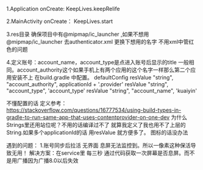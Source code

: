 1.Application onCreate:
        KeepLives.keepRelife

2.MainActivity onCreate：
        KeepLives.start

3.res目录
    确保项目中有@mipmap/ic_launcher ,如果不想用@mipmap/ic_launcher 去authenticator.xml 更换下想用的名字 不用xml中管红色的问题

4.定义账号：account_name，account_type是点进入账号后显示的title 一般相同。account_authority这个如果手机上有两个应用的这个名字一样那么第二个应用安装不上
在build.gradle 中配置。 defaultConfig
    resValue "string", "account_authority", applicationId + '.provider'
    resValue "string", "account_type", 'account_type'
    resValue "string", "account_name", 'kuaiyin'

不懂配置的话 定义参考：https://stackoverflow.com/questions/16777534/using-build-types-in-gradle-to-run-same-app-that-uses-contentprovider-on-one-dev
为什么Strings里还用站位呢？不用的话编译过不了 就算我定义了我也用不了上层的String.如果多个applicationId的话 用resValue 就方便多了。 图标的话没办法


遇到的问题：
1.账号同步后拉活 无界面 息屏无法监控到。所以一像素这种保活导致无用！
解决方案：在service里 每三秒 通过代码获取一次屏幕是否息屏。而不是用广播因为广播8.0以后失效
